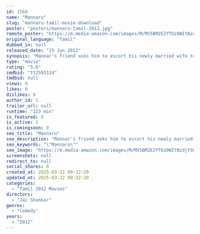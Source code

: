 ```yaml
---
id: 1568
name: "Mannaru"
slug: "mannaru-tamil-movie-download"
poster: "posters/mannaru-tamil-2012.jpg"
remote_poster: "https://m.media-amazon.com/images/M/MV5BM2E2YTUzOWItNzdjYS00N2EzLTg0N2UtMjhkMGU5YTU3MmVkXkEyXkFqcGdeQXVyNTM3MDMyMDQ@._V1_SX300.jpg"
original_language: "Tamil"
dubbed_in: null
released_date: "15 Jun 2012"
synopsis: "Mannar's friend asks him to escort his newly married wife to his house, as her family forces her to marry a local MLA's son. What happens when the villagers believe the two to be husband and wife?"
type: "movie"
rating: "5.6"
imdbid: "tt2593124"
tmdbid: null
views: 0
likes: 0
dislikes: 0
author_id: 1
trailer_url: null
runtime: "123 min"
is_featured: 0
is_active: 1
is_comingsoon: 0
seo_title: "Mannaru"
seo_description: "Mannar's friend asks him to escort his newly married wife to his house, as her family forces her to marry a local MLA's son. What happens when the villagers believe the two to be husband and wife?"
seo_keywords: "\"Mannaru\""
seo_image: "https://m.media-amazon.com/images/M/MV5BM2E2YTUzOWItNzdjYS00N2EzLTg0N2UtMjhkMGU5YTU3MmVkXkEyXkFqcGdeQXVyNTM3MDMyMDQ@._V1_SX300.jpg"
screenshots: null
redirect_to: null
social_shares: 0
created_at: 2025-03-22 09:32:20
updated_at: 2025-03-22 09:32:20
categories:
  - "Tamil 2012 Movies"
directors:
  - "Jai Shankar"
genres:
  - "Comedy"
years:
  - "2012"
---
```

